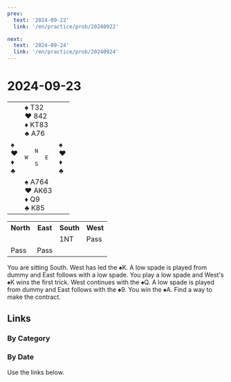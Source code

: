 ```yaml
---
prev:
  text: '2024-09-22'
  link: '/en/practice/prob/20240922'

next:
  text: '2024-09-24'
  link: '/en/practice/prob/20240924'
---
```


# 2024-09-23

<table class="deal">
	<tr>
		<td></td>
		<td>♠ T32<br>♥ 842<br>♦ KT83<br>♣ A76</td>
		<td></td>
	</tr>
	<tr>
		<td>♠ <br>♥ <br>♦ <br>♣ </td>
		<td><pre>   N<br>W     E<br>   S</pre></td>
		<td>♠ <br>♥ <br>♦ <br>♣ </td>
	</tr>
	<tr>
		<td></td>
		<td>♠ A764<br>♥ AK63<br>♦ Q9<br>♣ K85</td>
		<td></td>
	</tr>
</table>

<table class="auction">
	<tr>
		<th>North</th>
		<th>East</th>
		<th>South</th>
		<th>West</th>
	</tr>
	<tr>
		<td></td>
		<td></td>
		<td>1NT</td>
		<td>Pass</td>
	</tr>
	<tr>
		<td>Pass</td>
		<td>Pass</td>
		<td></td>
		<td></td>
	</tr>
</table>

You are sitting South. West has led the ♠K. A low spade is played from dummy and East follows with a low spade. You play a low spade and West's ♠K wins the first trick. West continues with the ♠Q. A low spade is played from dummy and East follows with the ♠9. You win the ♠A. Find a way to make the contract.

## Links

[<Badge type="tip" text="Check Solution"/>](/en/learning/prob/20240923)

### By Category

[<Badge type="tip" text="<--"/>](/en/practice/prob/20240921)
[<Badge type="tip" text="Calendar"/>](/en/practice/calendar/202409)
[<Badge type="info" text="-->"/>](/en/practice/prob/20240923#links)

### By Date

Use the links below.